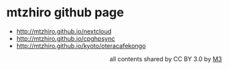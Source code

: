 # mtzhiro github page

- http://mtzhiro.github.io/nextcloud
- http://mtzhiro.github.io/cpghpsync
- http://mtzhiro.github.io/kyoto/oteracafekongo

<div style="text-align: right;">
all contents shared by CC BY 3.0 by <a href="http://caesalpina.com/m3">M3</a>
</div>

